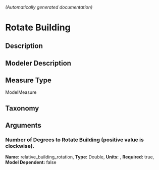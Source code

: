 

###### (Automatically generated documentation)

# Rotate Building

## Description


## Modeler Description


## Measure Type
ModelMeasure

## Taxonomy


## Arguments


### Number of Degrees to Rotate Building (positive value is clockwise).

**Name:** relative_building_rotation,
**Type:** Double,
**Units:** ,
**Required:** true,
**Model Dependent:** false



